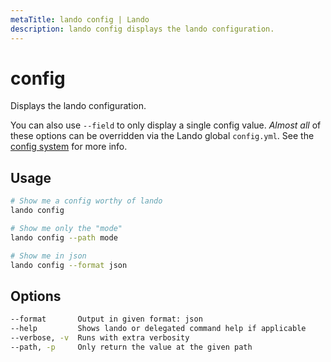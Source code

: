 ```yaml
---
metaTitle: lando config | Lando
description: lando config displays the lando configuration.
---
```


# config

Displays the lando configuration.

You can also use `--field` to only display a single config value. *Almost all* of these options can be overridden via the Lando global `config.yml`. See the [config system](./../config/global.md) for more info.

## Usage

```bash
# Show me a config worthy of lando
lando config

# Show me only the "mode"
lando config --path mode

# Show me in json
lando config --format json
```

## Options

```bash
--format       Output in given format: json
--help         Shows lando or delegated command help if applicable
--verbose, -v  Runs with extra verbosity
--path, -p     Only return the value at the given path
```

